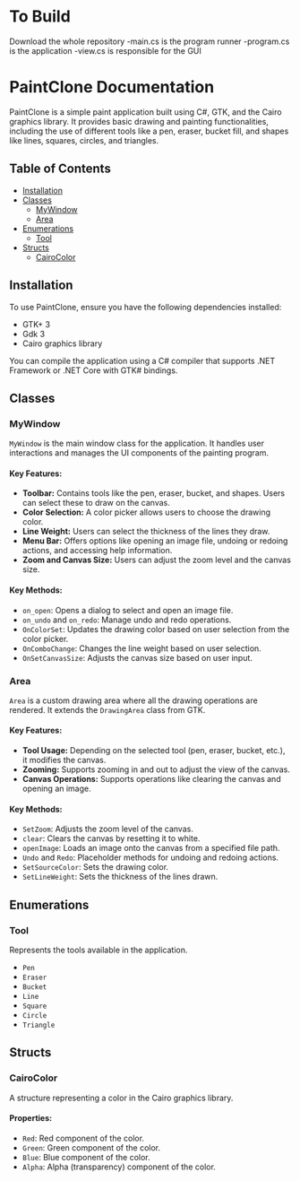 # To Build

Download the whole repository
-main.cs is the program runner
-program.cs is the application
-view.cs is responsible for the GUI

# PaintClone Documentation

PaintClone is a simple paint application built using C#, GTK, and the Cairo graphics library. It provides basic drawing and painting functionalities, including the use of different tools like a pen, eraser, bucket fill, and shapes like lines, squares, circles, and triangles.

## Table of Contents

- [Installation](#installation)
- [Classes](#classes)
  - [MyWindow](#mywindow)
  - [Area](#area)
- [Enumerations](#enumerations)
  - [Tool](#tool)
- [Structs](#structs)
  - [CairoColor](#cairocolor)

## Installation

To use PaintClone, ensure you have the following dependencies installed:
- GTK+ 3
- Gdk 3
- Cairo graphics library

You can compile the application using a C# compiler that supports .NET Framework or .NET Core with GTK# bindings.

## Classes

### MyWindow

`MyWindow` is the main window class for the application. It handles user interactions and manages the UI components of the painting program.

#### Key Features:
- **Toolbar:** Contains tools like the pen, eraser, bucket, and shapes. Users can select these to draw on the canvas.
- **Color Selection:** A color picker allows users to choose the drawing color.
- **Line Weight:** Users can select the thickness of the lines they draw.
- **Menu Bar:** Offers options like opening an image file, undoing or redoing actions, and accessing help information.
- **Zoom and Canvas Size:** Users can adjust the zoom level and the canvas size.

#### Key Methods:
- `on_open`: Opens a dialog to select and open an image file.
- `on_undo` and `on_redo`: Manage undo and redo operations.
- `OnColorSet`: Updates the drawing color based on user selection from the color picker.
- `OnComboChange`: Changes the line weight based on user selection.
- `OnSetCanvasSize`: Adjusts the canvas size based on user input.

### Area

`Area` is a custom drawing area where all the drawing operations are rendered. It extends the `DrawingArea` class from GTK.

#### Key Features:
- **Tool Usage:** Depending on the selected tool (pen, eraser, bucket, etc.), it modifies the canvas.
- **Zooming:** Supports zooming in and out to adjust the view of the canvas.
- **Canvas Operations:** Supports operations like clearing the canvas and opening an image.

#### Key Methods:
- `SetZoom`: Adjusts the zoom level of the canvas.
- `clear`: Clears the canvas by resetting it to white.
- `openImage`: Loads an image onto the canvas from a specified file path.
- `Undo` and `Redo`: Placeholder methods for undoing and redoing actions.
- `SetSourceColor`: Sets the drawing color.
- `SetLineWeight`: Sets the thickness of the lines drawn.

## Enumerations

### Tool

Represents the tools available in the application.

- `Pen`
- `Eraser`
- `Bucket`
- `Line`
- `Square`
- `Circle`
- `Triangle`

## Structs

### CairoColor

A structure representing a color in the Cairo graphics library.

#### Properties:
- `Red`: Red component of the color.
- `Green`: Green component of the color.
- `Blue`: Blue component of the color.
- `Alpha`: Alpha (transparency) component of the color.
